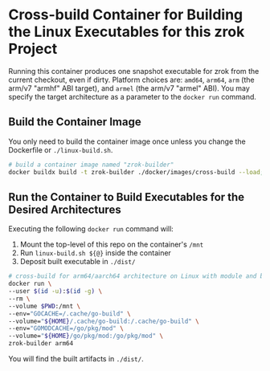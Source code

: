 
# Cross-build Container for Building the Linux Executables for this zrok Project

Running this container produces one snapshot executable for zrok from the current checkout, even if dirty. Platform choices are: `amd64`, `arm64`, `arm` (the arm/v7 "armhf" ABI target), and `armel` (the arm/v7 "armel" ABI). You may specify the target architecture as a parameter to the `docker run` command.

## Build the Container Image

You only need to build the container image once unless you change the Dockerfile or `./linux-build.sh`.

```bash
# build a container image named "zrok-builder"
docker buildx build -t zrok-builder ./docker/images/cross-build --load;
```

## Run the Container to Build Executables for the Desired Architectures

Executing the following `docker run` command will:

1. Mount the top-level of this repo on the container's `/mnt`
2. Run `linux-build.sh ${@}` inside the container
3. Deposit built executable in `./dist/`

```bash
# cross-build for arm64/aarch64 architecture on Linux with module and build caches from host
docker run \
--user $(id -u):$(id -g) \
--rm \
--volume $PWD:/mnt \
--env="GOCACHE=/.cache/go-build" \
--volume="${HOME}/.cache/go-build:/.cache/go-build" \
--env="GOMODCACHE=/go/pkg/mod" \
--volume="${HOME}/go/pkg/mod:/go/pkg/mod" \
zrok-builder arm64
```

You will find the built artifacts in `./dist/`.
